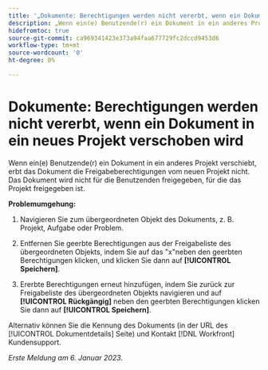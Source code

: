 ```yaml
---
title: '„Dokumente: Berechtigungen werden nicht vererbt, wenn ein Dokument in ein neues Projekt verschoben wird“'
description: „Wenn ein(e) Benutzende(r) ein Dokument in ein anderes Projekt verschiebt, erbt das Dokument die Freigabeberechtigungen vom neuen Projekt nicht. Das Dokument wird nicht für die Benutzenden freigegeben, für die das Projekt freigegeben ist. “
hidefromtoc: true
source-git-commit: ca969341423e373a94faa677729fc2dccd9453d6
workflow-type: tm+mt
source-wordcount: '0'
ht-degree: 0%

---
```



# Dokumente: Berechtigungen werden nicht vererbt, wenn ein Dokument in ein neues Projekt verschoben wird

<!-- This Known Issue is on the TOC for both Workfront and Workfront Proof-->

<!--This issue has been closed as won't fix, but no reason.-->

Wenn ein(e) Benutzende(r) ein Dokument in ein anderes Projekt verschiebt, erbt das Dokument die Freigabeberechtigungen vom neuen Projekt nicht. Das Dokument wird nicht für die Benutzenden freigegeben, für die das Projekt freigegeben ist.

**Problemumgehung:**

1. Navigieren Sie zum übergeordneten Objekt des Dokuments, z. B. Projekt, Aufgabe oder Problem.

1. Entfernen Sie geerbte Berechtigungen aus der Freigabeliste des übergeordneten Objekts, indem Sie auf das &quot;x&quot;neben den geerbten Berechtigungen klicken, und klicken Sie dann auf **[!UICONTROL Speichern]**.

1. Ererbte Berechtigungen erneut hinzufügen, indem Sie zurück zur Freigabeliste des übergeordneten Objekts navigieren und auf **[!UICONTROL Rückgängig]** neben den geerbten Berechtigungen klicken Sie dann auf **[!UICONTROL Speichern]**.

Alternativ können Sie die Kennung des Dokuments (in der URL des [!UICONTROL Dokumentdetails] Seite) und Kontakt [!DNL Workfront] Kundensupport.

_Erste Meldung am 6. Januar 2023._


